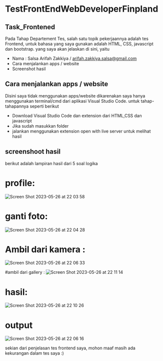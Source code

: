 # TestFrontEndWebDeveloperFinpland
## Task_Frontened
Pada Tahap Departement Tes, salah satu topik pekerjaannya adalah tes Frontend, untuk bahasa yang saya gunakan adalah HTML, CSS, javascript dan bootstrap. yang saya akan jelaskan di sini, yaitu

- Nama : Salsa Arifah Zakkiya / arifah.zakkiya.salsa@gmail.com
-	Cara menjalankan apps / website
-	Screenshot hasil

## Cara menjalankan apps / website
Disini saya tidak menggunakan apps/website dikarenakan saya hanya menggunakan terminal/cmd dari aplikasi Visual Studio Code. untuk tahap-tahapannya seperti berikut

- Download Visual Studio Code dan extension dari HTML,CSS dan javascript
- Jika sudah masukkan folder
- jalankan menggunakan extension open with live server untuk melihat hasil 

## screenshoot hasil 
berikut adalah lampiran hasil dari 5 soal logika
# profile: 
![Screen Shot 2023-05-26 at 22 03 58](https://github.com/SalsaArifahZakkiya/Test_Logika/assets/101571356/385dc95c-9fad-448a-ae5e-9b0bc16c6def)
# ganti foto:
![Screen Shot 2023-05-26 at 22 04 28](https://github.com/SalsaArifahZakkiya/Test_Logika/assets/101571356/4c6648e7-1ddd-400e-a1e5-72c312865625)

# Ambil dari kamera :
![Screen Shot 2023-05-26 at 22 06 33](https://github.com/SalsaArifahZakkiya/Test_Logika/assets/101571356/5d3f2a7a-2eec-4db5-8e2f-26154bd25216)

#ambil dari gallery :
![Screen Shot 2023-05-26 at 22 11 14](https://github.com/SalsaArifahZakkiya/Test_Logika/assets/101571356/6b26d2dc-7800-4d72-8fc1-1bebf105b12c)

# hasil:
![Screen Shot 2023-05-26 at 22 10 26](https://github.com/SalsaArifahZakkiya/Test_Logika/assets/101571356/843b9aa3-ecc3-47ab-bf54-bfe77c968a28)

# output 
![Screen Shot 2023-05-26 at 22 06 16](https://github.com/SalsaArifahZakkiya/Test_Logika/assets/101571356/eb4b2792-30c9-449c-9ca1-9cd5bc85d42b)

sekian dari penjelasan tes frontend saya, mohon maaf masih ada kekurangan dalam tes saya :)
